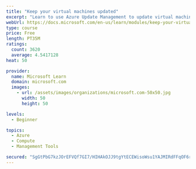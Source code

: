 ```yaml
---
title: "Keep your virtual machines updated"
excerpt: "Learn to use Azure Update Management to update virtual machines, verify agent connectivity, and use Azure Log Analytics in your cloud environment."
webUrl: https://docs.microsoft.com/en-us/learn/modules/keep-your-virtual-machines-updated/
type: course
price: Free
length: PT35M
ratings:
  count: 3620
  average: 4.5417128
heat: 50

provider:
  name: Microsoft Learn
  domain: microsoft.com
  images:
    - url: /assets/images/organizations/microsoft.com-50x50.jpg
      width: 50
      height: 50

levels:
  - Beginner

topics:
  - Azure
  - Compute
  - Management Tools

secured: "SgGtPbG7kzJOrEFVQf7GI7/HIHAkOJJ9tgYtECEWisoWsu1YAJMIRdFFqOF6r5QwULxxbSAsQL/NN7uPqPJtdBNJ2Hnvtkvi1byDGgfmz47aexnFDuP3tI0BEq8L1FduHDKPBIKEMcqrWHMZID/z8pkptMIKkwXfpr95JK5rkH8oVrKKLOKrJUKx6vMIKgg2xmH+K82bZWL5vGU9bRgblIiCHWr1jdE5kH7MYKAFK8Ss3JpdX9UtOd1JK55ijmLfj8JlqRn95MwRdccLz3ALglec53ask/KMdaGuDufMu3mparyWQFJfDsO0NDkvnYP7MgDVP1RUGMLT1CqpYnzr29qB/vPGHzysdquv87L9ppjVaBRLbuDg1vmJ0YF51Z7B4SeaH2ufebLu55OCpLz5VwINaQMa3tTP7QfARU020CU=;a8okRksz3HeKTdy45YJ5EA=="
---
```


